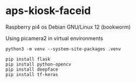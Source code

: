 # aps-kiosk-faceid

Raspberry pi4 os Debian GNU/Linux 12 (bookworm)

Using picamera2 in virtual environments
```
python3 -m venv --system-site-packages .venv

pip install flask
pip install python-opencv
pip install deepface
pip install tf-keras

```
